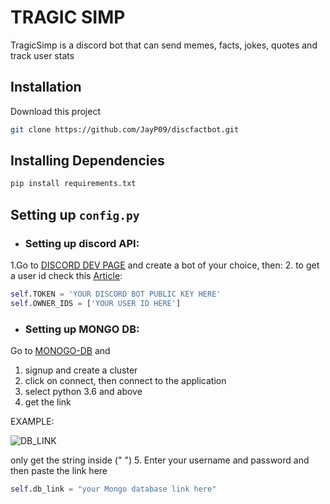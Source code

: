 # TRAGIC SIMP

TragicSimp is a discord bot that can send memes, facts, jokes, quotes and track user stats

## Installation

Download this project 

```bash
git clone https://github.com/JayP09/discfactbot.git
```

## Installing Dependencies

```bash
pip install requirements.txt
```

## Setting up `config.py`

- ### Setting up discord API:
1.Go to [DISCORD DEV PAGE](https://discord.com/developers/applications) and create a bot of your choice, then:
2. to get a user id check this [Article](https://medium.com/@Seth./how-to-retrieve-message-user-server-and-channel-ids-on-discord-3d83bd0327d4): 
```python
self.TOKEN = 'YOUR DISCORD BOT PUBLIC KEY HERE'
self.OWNER_IDS = ['YOUR USER ID HERE']
```

- ### Setting up MONGO DB:
Go to [MONOGO-DB](https://www.mongodb.com/) and 
1. signup and create a cluster 
2. click on connect, then connect to the application
3. select python 3.6 and above 
4. get the link 

EXAMPLE:

![DB_LINK](https://i.gyazo.com/247a79c3eb7c8a68a9623c408ad85c38.png)

only get the string inside (" ")
5. Enter your username and password and then paste the link here
```python
self.db_link = "your Mongo database link here"
```